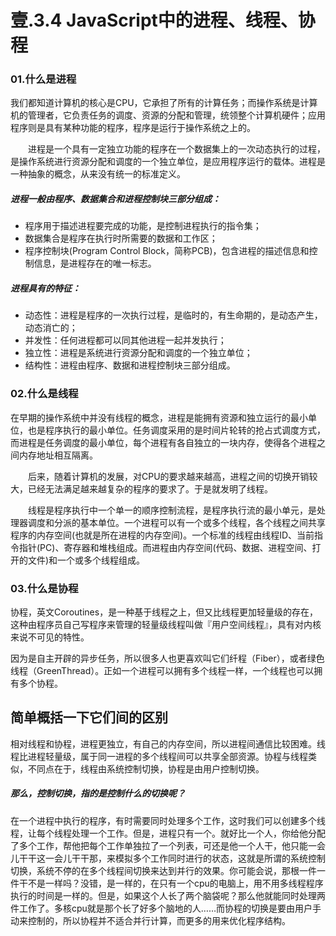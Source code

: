 # 壹.3.4 JavaScript中的进程、线程、协程

### 01.什么是进程

​		我们都知道计算机的核心是CPU，它承担了所有的计算任务；而操作系统是计算机的管理者，它负责任务的调度、资源的分配和管理，统领整个计算机硬件；应用程序则是具有某种功能的程序，程序是运行于操作系统之上的。

  进程是一个具有一定独立功能的程序在一个数据集上的一次动态执行的过程，是操作系统进行资源分配和调度的一个独立单位，是应用程序运行的载体。进程是一种抽象的概念，从来没有统一的标准定义。

##### 进程一般由程序、数据集合和进程控制块三部分组成：

- 程序用于描述进程要完成的功能，是控制进程执行的指令集；
- 数据集合是程序在执行时所需要的数据和工作区；
- 程序控制块(Program Control Block，简称PCB)，包含进程的描述信息和控制信息，是进程存在的唯一标志。

##### 进程具有的特征：

- 动态性：进程是程序的一次执行过程，是临时的，有生命期的，是动态产生，动态消亡的；
- 并发性：任何进程都可以同其他进程一起并发执行；
- 独立性：进程是系统进行资源分配和调度的一个独立单位；
- 结构性：进程由程序、数据和进程控制块三部分组成。

### 02.什么是线程

​	   在早期的操作系统中并没有线程的概念，进程是能拥有资源和独立运行的最小单位，也是程序执行的最小单位。任务调度采用的是时间片轮转的抢占式调度方式，而进程是任务调度的最小单位，每个进程有各自独立的一块内存，使得各个进程之间内存地址相互隔离。

  后来，随着计算机的发展，对CPU的要求越来越高，进程之间的切换开销较大，已经无法满足越来越复杂的程序的要求了。于是就发明了线程。

  线程是程序执行中一个单一的顺序控制流程，是程序执行流的最小单元，是处理器调度和分派的基本单位。一个进程可以有一个或多个线程，各个线程之间共享程序的内存空间(也就是所在进程的内存空间)。一个标准的线程由线程ID、当前指令指针(PC)、寄存器和堆栈组成。而进程由内存空间(代码、数据、进程空间、打开的文件)和一个或多个线程组成。

### 03.什么是协程

​       协程，英文Coroutines，是一种基于线程之上，但又比线程更加轻量级的存在，这种由程序员自己写程序来管理的轻量级线程叫做『用户空间线程』，具有对内核来说不可见的特性。

​		因为是自主开辟的异步任务，所以很多人也更喜欢叫它们纤程（Fiber），或者绿色线程（GreenThread）。正如一个进程可以拥有多个线程一样，一个线程也可以拥有多个协程。



## 简单概括一下它们间的区别

​		相对线程和协程，进程更独立，有自己的内存空间，所以进程间通信比较困难。线程比进程轻量级，属于同一进程的多个线程间可以共享全部资源。协程与线程类似，不同点在于，线程由系统控制切换，协程是由用户控制切换。

##### 那么，控制切换，指的是控制什么的切换呢？

​		在一个进程中执行的程序，有时需要同时处理多个工作，这时我们可以创建多个线程，让每个线程处理一个工作。但是，进程只有一个。就好比一个人，你给他分配了多个工作，帮他把每个工作单独拉了一个列表，可还是他一个人干，他只能一会儿干干这一会儿干干那，来模拟多个工作同时进行的状态，这就是所谓的系统控制切换，系统不停的在多个线程间切换来达到并行的效果。你可能会说，那根一件一件干不是一样吗？没错，是一样的，在只有一个cpu的电脑上，用不用多线程程序执行的时间是一样的。但是，如果这个人长了两个脑袋呢？那么他就能同时处理两件工作了。多核cpu就是那个长了好多个脑地的人……而协程的切换是要由用户手动来控制的，所以协程并不适合并行计算，而更多的用来优化程序结构。

